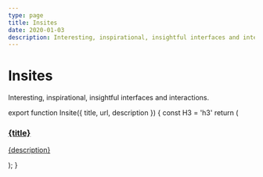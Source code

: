 ```yaml
---
type: page
title: Insites
date: 2020-01-03
description: Interesting, inspirational, insightful interfaces and interactions. By Shu Ding.
---
```


# Insites

Interesting, inspirational, insightful interfaces and interactions.

export function Insite({ title, url, description }) {
  const H3 = 'h3'
  return (
    <a className="insite-card block font-semibold" href={url} target="_blank">
      <H3>
        {title}
      </H3>
      <p>{description}</p>
    </a>
  );
}

<div style={{ display: 'flex', gap: '1rem', flexWrap: 'wrap' }}>
  <Insite title="CSS-Only Dino Game" url="/insites/dino.html" description="A trick to reflect document state from CSS animations (Chrome only)." />
  <Insite title="Deutsch.css" url="/insites/deutsch-css" description="Translate any website into Deutsch (Chrome only)." />
  <Insite title="Void" url="/insites/void" description="An interactive game without any pixels (desktop only)." />
</div>
